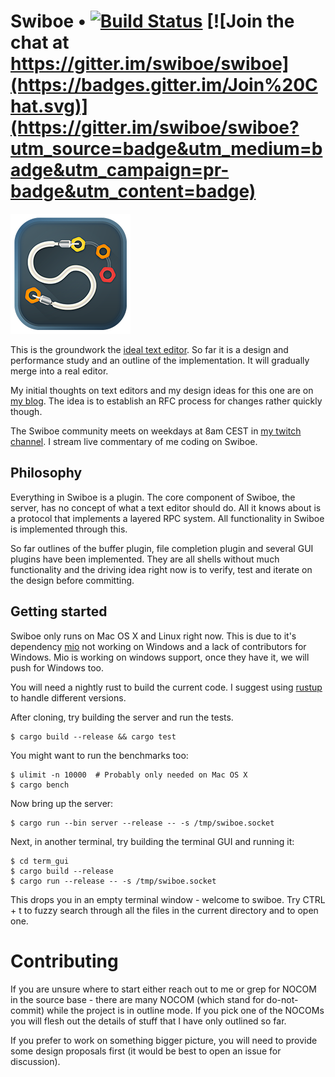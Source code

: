 # Swiboe • [![Build Status](https://travis-ci.org/swiboe/swiboe.svg)](https://travis-ci.org/swiboe/swiboe) [![Join the chat at https://gitter.im/swiboe/swiboe](https://badges.gitter.im/Join%20Chat.svg)](https://gitter.im/swiboe/swiboe?utm_source=badge&utm_medium=badge&utm_campaign=pr-badge&utm_content=badge)

![Swiboe logo](/assets/icon_square/192.png?raw=true])

This is the groundwork the [ideal text
editor](http://www.sirver.net/blog/2015/08/04/the-ideal-text-editor/). So far it
is a design and performance study and an outline of the implementation. It will
gradually merge into a real editor.

My initial thoughts on text editors and my design ideas for this one are on [my
blog](http://sirver.net). The idea is to establish an RFC process for changes
rather quickly though.

The Swiboe community meets on weekdays at 8am CEST in [my twitch
channel](http://www.twitch.tv/sirverii). I stream live commentary of me coding
on Swiboe.

## Philosophy

Everything in Swiboe is a plugin. The core component of Swiboe, the server, has
no concept of what a text editor should do. All it knows about is a protocol
that implements a layered RPC system. All functionality in Swiboe is implemented
through this.

So far outlines of the buffer plugin, file completion plugin and several GUI
plugins have been implemented. They are all shells without much functionality
and the driving idea right now is to verify, test and iterate on the design
before committing.

## Getting started

Swiboe only runs on Mac OS X and Linux right now. This is due to it's dependency
[mio](https://github.com/carllerche/mio) not working on Windows and a lack of
contributors for Windows. Mio is working on windows support, once they have it,
we will push for Windows too.

You will need a nightly rust to build the current code. I suggest using
[rustup](https://github.com/rust-lang-nursery/rustup.rs) to handle different
versions.

After cloning, try building the server and run the tests.

~~~~
$ cargo build --release && cargo test
~~~~

You might want to run the benchmarks too:

~~~~
$ ulimit -n 10000  # Probably only needed on Mac OS X
$ cargo bench
~~~~

Now bring up the server:

~~~~
$ cargo run --bin server --release -- -s /tmp/swiboe.socket
~~~~


Next, in another terminal, try building the terminal GUI and running it:

~~~
$ cd term_gui
$ cargo build --release
$ cargo run --release -- -s /tmp/swiboe.socket
~~~

This drops you in an empty terminal window - welcome to swiboe. Try CTRL + t to
fuzzy search through all the files in the current directory and to open one.

# Contributing

If you are unsure where to start either reach out to me or grep for NOCOM in the
source base - there are many NOCOM (which stand for do-not-commit) while the
project is in outline mode. If you pick one of the NOCOMs you will flesh out the
details of stuff that I have only outlined so far.

If you prefer to work on something bigger picture, you will need to provide some design
proposals first (it would be best to open an issue for discussion).
